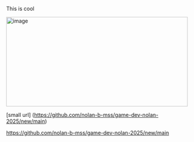 This is cool



<img width="486" height="240" alt="image" src="https://github.com/user-attachments/assets/c19a92b7-4ce3-4ddf-941e-78490a3d7fbb" />


[small url] (https://github.com/nolan-b-mss/game-dev-nolan-2025/new/main)

https://github.com/nolan-b-mss/game-dev-nolan-2025/new/main
